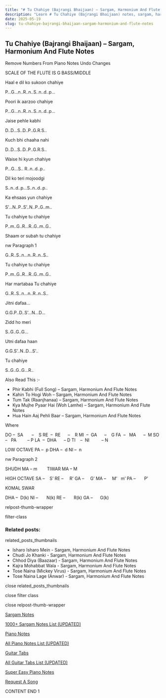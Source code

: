 ```yaml
---
title: "# Tu Chahiye (Bajrangi Bhaijaan) – Sargam, Harmonium And Flute Notes"
description: "Learn # Tu Chahiye (Bajrangi Bhaijaan) notes, sargam, harmonium notations and flute notes. Easy step-by-step tutorial for beginners."
date: 2025-05-19
slug: tu-chahiye-bajrangi-bhaijaan-sargam-harmonium-and-flute-notes
---
```


## Tu Chahiye (Bajrangi Bhaijaan) – Sargam, Harmonium And Flute Notes

Remove Numbers From Piano Notes
Undo Changes

SCALE OF THE FLUTE IS G BASS/MIDDLE

Haal e dil ko sukoon chahiye

P…G…n..R..n..S..n..d..p…

Poori ik aarzoo chahiye

P…G…n..R..n..S..n..d..p…

Jaise pehle kabhi

D..D…S..D..P..G.R.S..

Kuch bhi chaaha nahi

D..D…S..D..P..G.R.S..

Waise hi kyun chahiye

P…G…S.. R..n..d..p..

Dil ko teri mojoodgi

S..n..d..p…S..n..d..p..

Ka ehsaas yun chahiye

S’…N..P..S’..N..P..G..m..

Tu chahiye tu chahiye

P..m..G..R…R..G..m..G..

Shaam or subah tu chahiye

nw Paragraph 1

G..R..S..n…n..R..n..S..

Tu chahiye tu chahiye

P..m..G..R…R..G..m..G..

Har martabaa Tu chahiye

G..R..S..n…n..R..n..S..

Jitni dafaa…

G.G.P..D..S’…N…D…

Zidd ho meri

S..G..G..G…

Utni dafaa haan

G.G.S’..N..D…S’..

Tu chahiye

S..G..G..G…R..

Also Read This :-

* Phir Kabhi (Full Song) – Sargam, Harmonium And Flute Notes
* Kahin To Hogi Woh – Sargam, Harmonium And Flute Notes
* Tum Tak (Raanjhanaa) – Sargam, Harmonium And Flute Notes
* Kya Mujhe Pyaar Hai (Woh Lamhe) – Sargam, Harmonium And Flute Notes
* Hua Hain Aaj Pehli Baar – Sargam, Harmonium And Flute Notes

Where

DO –  SA       –    S
RE  –  RE      –    R
MI  –  GA      –    G
FA  –   MA      –  M
SO  –   PA         – P
LA  –  DHA      – D
TI    –  NI          – N

LOW OCTAVE
PA –  p
DHA –  d
NI –  n

nw Paragraph 2

SHUDH MA – m        TIWAR MA – M

HIGH OCTAVE
SA –    S’
RE –     R’
GA –     G’
MA –     M’   m’
PA –       P’

KOMAL SWAR

DHA –  D(k)
NI –       N(k)
RE –       R(k)
GA –      G(k)

relpost-thumb-wrapper

filter-class

### Related posts:

related_posts_thumbnails

* Isharo Isharo Mein - Sargam, Harmonium And Flute Notes
* Chudi Jo Khanki - Sargam, Harmonium And Flute Notes
* Chhod Diya (Baazaar) - Sargam, Harmonium And Flute Notes
* Kajra Mohabbat Wala - Sargam, Harmonium And Flute Notes
* Tose Naina (Mickey Virus) - Sargam, Harmonium And Flute Notes
* Tose Naina Lage (Anwar) - Sargam, Harmonium And Flute Notes

close related_posts_thumbnails

close filter class

close relpost-thumb-wrapper

[Sargam Notes](https://www.notationsworld.com/sargam-notes.html)

[1000+ Sargam Notes List (UPDATED)](https://www.notationsworld.com/all-songs-list-sargam-notes.html)

[Piano Notes](https://www.notationsworld.com/piano-notes.html)

[All Piano Notes List (UPDATED)](https://www.notationsworld.com/all-songs-list-piano-notes.html)

[Guitar Tabs](https://www.notationsworld.com/guitar-tabs.html)

[All Guitar Tabs List (UPDATED)](https://www.notationsworld.com/all-songs-list-guitar-tabs.html)

[Super Easy Piano Notes](https://studywall.in/)

[Request A Song](https://www.notationsworld.com/request-a-song.html)

CONTENT END 1

